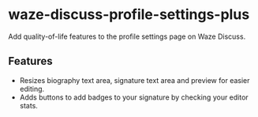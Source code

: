 # waze-discuss-profile-settings-plus
Add quality-of-life features to the profile settings page on Waze Discuss.

## Features
* Resizes biography text area, signature text area and preview for easier editing.
* Adds buttons to add badges to your signature by checking your editor stats.
